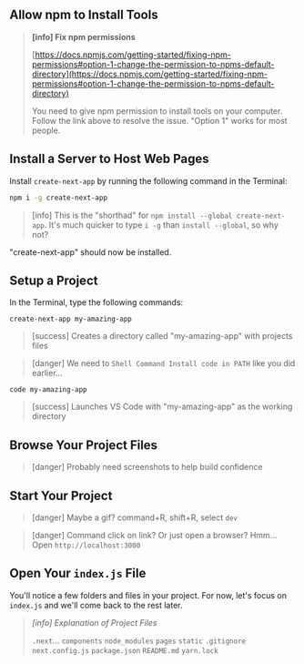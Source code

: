 ## Allow npm to Install Tools
> **[info] Fix npm permissions**
>
> [https://docs.npmjs.com/getting-started/fixing-npm-permissions#option-1-change-the-permission-to-npms-default-directory](https://docs.npmjs.com/getting-started/fixing-npm-permissions#option-1-change-the-permission-to-npms-default-directory)
>
> You need to give npm permission to install tools on your computer. Follow the link above to resolve the issue. "Option 1" works for most people.


## Install a Server to Host Web Pages

Install `create-next-app` by running the following command in the Terminal:

```bash
npm i -g create-next-app
```

> [info] This is the "shorthad" for `npm install --global create-next-app`. It's much quicker to type `i -g` than `install --global`, so why not?

"create-next-app" should now be installed.

## Setup a Project

In the Terminal, type the following commands:

`create-next-app my-amazing-app`
> [success] Creates a directory called "my-amazing-app" with projects files

> [danger] We need to `Shell Command Install code in PATH` like you did earlier...

`code my-amazing-app`
> [success] Launches VS Code with "my-amazing-app" as the working directory

## Browse Your Project Files

> [danger] Probably need screenshots to help build confidence


## Start Your Project

> [danger] Maybe a gif? 
command+R, shift+R, select `dev`

> [danger] Command click on link? Or just open a browser? Hmm...
Open `http://localhost:3000`


## Open Your `index.js` File

You'll notice a few folders and files in your project. For now, let's focus on `index.js` and we'll come back to the rest later.








> *[info] Explanation of Project Files*
>
> `.next`...
> `components`
> `node_modules`
> `pages`
> `static`
> `.gitignore`
> `next.config.js`
> `package.json`
> `README.md`
> `yarn.lock`